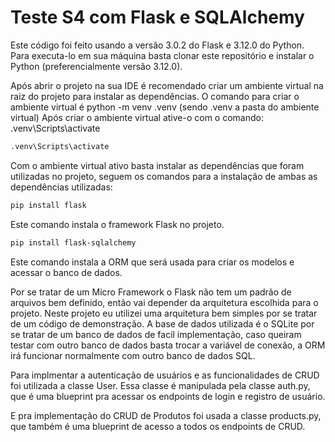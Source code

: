 <h1>Teste S4 com Flask e SQLAlchemy</h1>

  Este código foi feito usando a versão 3.0.2 do Flask e 3.12.0 do Python.
  Para executa-lo em sua máquina basta clonar este repositório e instalar o Python (preferencialmente versão 3.12.0).

  Após abrir o projeto na sua IDE é recomendado criar um ambiente virtual na raiz do projeto para instalar as dependências.
  O comando para criar o ambiente virtual é python -m venv .venv (sendo .venv a pasta do ambiente virtual)
  Após criar o ambiente virtual ative-o com o comando: .venv\Scripts\activate
  ```bash
  .venv\Scripts\activate
  ```

  Com o ambiente virtual ativo basta instalar as dependências que foram utilizadas no projeto, seguem os comandos para a instalação de ambas as dependências utilizadas:
  ```bash
  pip install flask
  ```
 
  Este comando instala o framework Flask no projeto.

  ```bash
  pip install flask-sqlalchemy
  ```

  Este comando instala a ORM que será usada para criar os modelos e acessar o banco de dados.

  Por se tratar de um Micro Framework o Flask não tem um padrão de arquivos bem definido, então vai depender da arquitetura escolhida para o projeto.
  Neste projeto eu utilizei uma arquitetura bem simples por se tratar de um código de demonstração. 
  A base de dados utilizada é o SQLite por se tratar de um banco de dados de facil implementação, caso queiram testar com outro banco de dados basta trocar a variável de 
  conexão, a ORM irá funcionar normalmente com outro banco de dados SQL.

  Para implmentar a autenticação de usuários e as funcionalidades de CRUD foi utilizada a classe User.
  Essa classe é manipulada pela classe auth.py, que é uma blueprint pra acessar os endpoints de login e registro de usuário.

  E pra implementação do CRUD de Produtos foi usada a classe products.py, que também é uma blueprint de acesso a todos os endpoints de CRUD.
  
  
